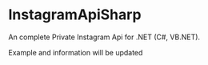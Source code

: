 # InstagramApiSharp
An complete Private Instagram Api for .NET (C#, VB.NET).


Example and information will be updated
